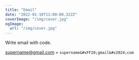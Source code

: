 ```yaml
---
title: "Email"
date: "2022-01-10T11:00:00.322Z"
coverImage: "/img/cover.jpg"
ogImage:
  url: "/img/cover.jpg"
---
```


Write email with code.

supername@gmail.com = `supername&#xFF20;gmail&#x2024;com`
